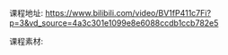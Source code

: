 课程地址: https://www.bilibili.com/video/BV1fP411c7Fi?p=3&vd_source=4a3c301e1099e8e6088ccdb1ccb782e5

课程素材: